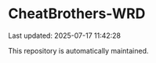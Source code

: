 # CheatBrothers-WRD

Last updated: 2025-07-17 11:42:28

This repository is automatically maintained.
